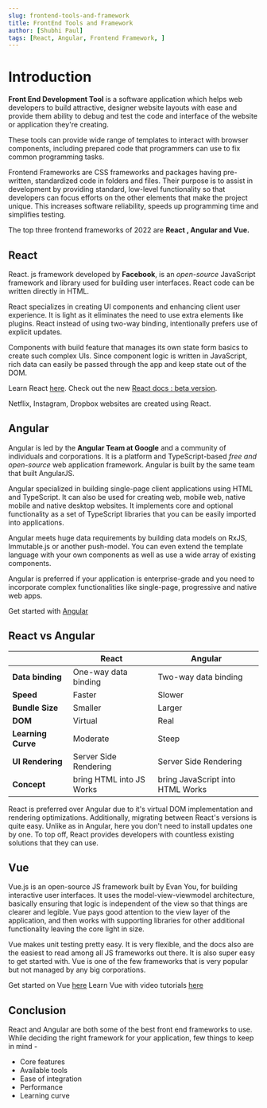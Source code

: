 ```yaml
---
slug: frontend-tools-and-framework
title: FrontEnd Tools and Framework
author: [Shubhi Paul]
tags: [React, Angular, Frontend Framework, ]
---
```


# Introduction

**Front End Development Tool** is a software application which helps web developers to build attractive, designer website layouts with ease and provide them ability to debug and test the code and interface of the website or application they're creating.

These tools can provide wide range of templates to interact with browser components, including prepared code that programmers can use to fix common programming tasks.

Frontend Frameworks are CSS frameworks and packages having pre-written, standardized code in folders and files. Their purpose is to assist in development by providing standard, low-level functionality so that developers can focus efforts on the other elements that make the project unique. This increases software reliability, speeds up programming time and simplifies testing.

The top three frontend frameworks of 2022 are **React , Angular and Vue.**

## React

React. js framework developed by **Facebook**, is an *open-source* JavaScript framework and library used for building user interfaces. React code can be written directly in HTML.

React specializes in creating UI components and enhancing client user experience. It is light as it eliminates the need to use extra elements like plugins. React instead of using two-way binding, intentionally prefers use of explicit updates.

Components with build feature that manages  its own state form basics to create such complex UIs.  Since component logic is written in JavaScript, rich data can easily be passed through the app and keep state out of the DOM.

Learn React [here](https://reactjs.org/docs/getting-started.html). 
Check out the new [React docs : beta version](https://beta.reactjs.org).

Netflix, Instagram, Dropbox websites are created using React.

## Angular

Angular is led by the **Angular Team at Google**  and a community of individuals and corporations. It is a platform and TypeScript-based *free and open-source* web application framework. Angular is built by the same team that built AngularJS.

Angular specialized in building single-page client applications using HTML and TypeScript.  It can also be used for creating web, mobile web, native mobile and native desktop websites. It implements core and optional functionality as a set of TypeScript libraries that you can be easily imported into applications.

Angular meets huge data requirements by building data models on RxJS, Immutable.js or another push-model. You can even extend the template language with your own components as well as use a wide array of existing components.

Angular is preferred if your application is enterprise-grade and you need to incorporate complex functionalities like single-page,  progressive and native web apps.

Get started with [Angular](https://angular.io/start)

## React vs Angular

|| React |Angular |
|---|--|--|
|**Data binding** | One-way data binding | Two-way data binding |
| **Speed** | Faster |Slower| 
|**Bundle Size** | Smaller | Larger |
|**DOM** | Virtual | Real |
|**Learning Curve** |  Moderate | Steep |
| **UI Rendering** | Server Side Rendering |Server Side Rendering |
| **Concept** | bring HTML into JS Works | bring JavaScript into HTML Works |

React is preferred over Angular due to it's virtual DOM implementation and rendering optimizations. Additionally, migrating between React's versions is quite easy. Unlike as in Angular, here you don't need to install updates one by one. To top off, React provides developers with  countless existing solutions that they can use.

## Vue
Vue.js is an open-source JS framework built by Evan You, for building interactive user interfaces. It uses the model-view-viewmodel architecture, basically ensuring that logic is independent of the view so that things are clearer and legible. Vue pays good attention to the view layer of the application, and then works with supporting libraries for other additional functionality leaving the core light in size.

Vue makes unit testing pretty easy. It is very flexible, and the docs also are the easiest to read among all JS frameworks out there. It is also super easy to get started with. Vue is one of the few frameworks that is very popular but not managed by any big corporations.

Get started on Vue [here](https://vuejs.org/guide/introduction.html)
Learn Vue with video tutorials [here](https://www.vuemastery.com/courses-path/beginner)

## Conclusion
React and Angular are both some of the best front end frameworks to use. While deciding the right framework for your application, few things to keep in mind -
- Core features 
-  Available tools
- Ease of integration
- Performance
- Learning curve

